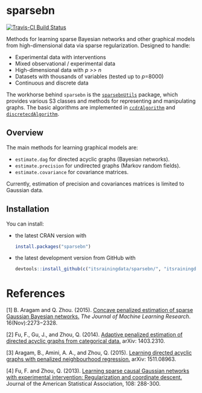 sparsebn
========

[![Travis-CI Build Status](https://travis-ci.org/itsrainingdata/sparsebn.svg?branch=master)](https://travis-ci.org/itsrainingdata/sparsebn)

Methods for learning sparse Bayesian networks and other graphical models from high-dimensional data via sparse regularization. Designed to handle:

-   Experimental data with interventions
-   Mixed observational / experimental data
-   High-dimensional data with *p &gt;&gt; n*
-   Datasets with thousands of variables (tested up to *p*=8000)
-   Continuous and discrete data

The workhorse behind `sparsebn` is the [`sparsebnUtils`](http://www.github.com/itsrainingdata/sparsebnUtils/) package, which provides various S3 classes and methods for representing and manipulating graphs. The basic algorithms are implemented in [`ccdrAlgorithm`](http://www.github.com/itsrainingdata/ccdrAlgorithm/) and [`discretecdAlgorithm`](http://www.github.com/gujyjean/discretecdAlgorithm/).

Overview
--------

The main methods for learning graphical models are:

-   `estimate.dag` for directed acyclic graphs (Bayesian networks).
-   `estimate.precision` for undirected graphs (Markov random fields).
-   `estimate.covariance` for covariance matrices.

Currently, estimation of precision and covariances matrices is limited to Gaussian data.

Installation
------------

You can install:

-   the latest CRAN version with

    ``` r
    install.packages("sparsebn")
    ```

-   the latest development version from GitHub with

    ``` r
    devtools::install_github(c("itsrainingdata/sparsebn/", "itsrainingdata/sparsebnUtils/dev", "itsrainingdata/ccdrAlgorithm/dev", "gujyjean/discretecdAlgorithm"))
    ```

References
==========

\[1\] B. Aragam and Q. Zhou. (2015). [Concave penalized estimation of sparse Gaussian Bayesian networks.](http://jmlr.org/papers/v16/aragam15a.html) *The Journal of Machine Learning Research*. 16(Nov):2273−2328.

\[2\] Fu, F., Gu, J., and Zhou, Q. (2014). [Adaptive penalized estimation of directed acyclic graphs from categorical data.](http://arxiv.org/abs/1403.2310) arXiv: 1403.2310.

\[3\] Aragam, B., Amini, A. A., and Zhou, Q. (2015). [Learning directed acyclic graphs with penalized neighbourhood regression.](http://arxiv.org/abs/1511.08963) arXiv: 1511.08963.

\[4\] Fu, F. and Zhou, Q. (2013). [Learning sparse causal Gaussian networks with experimental intervention: Regularization and coordinate descent.](http://amstat.tandfonline.com/doi/abs/10.1080/01621459.2012.754359) Journal of the American Statistical Association, 108: 288-300.
